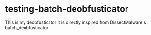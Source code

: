# testing-batch-deobfusticator
This is my deobfusticator it is directly inspired from DissectMalware's batch_deobfusticator

